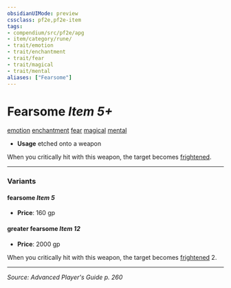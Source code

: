 ```yaml
---
obsidianUIMode: preview
cssclass: pf2e,pf2e-item
tags:
- compendium/src/pf2e/apg
- item/category/rune/
- trait/emotion
- trait/enchantment
- trait/fear
- trait/magical
- trait/mental
aliases: ["Fearsome"]
---
```

# Fearsome *Item 5+*  
[emotion](rules/traits/emotion.md "Emotion Effect Trait")  [enchantment](rules/traits/enchantment.md "Enchantment School Trait")  [fear](rules/traits/fear.md "Fear Effect Trait")  [magical](rules/traits/magical.md "Magical Item Trait")  [mental](rules/traits/mental.md "Mental Effect Trait")  

- **Usage** etched onto a weapon

When you critically hit with this weapon, the target becomes [frightened](rules/conditions.md#Frightened).

---

### Variants

#### fearsome *Item 5*

- **Price**: 160 gp

#### greater fearsome *Item 12*

- **Price**: 2000 gp

When you critically hit with this weapon, the target becomes [frightened](rules/conditions.md#Frightened) 2.

---
*Source: Advanced Player's Guide p. 260*